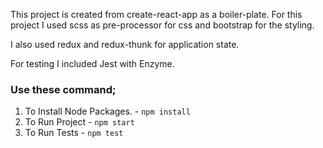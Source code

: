 This project is created from create-react-app as a boiler-plate.
For this project I used scss as pre-processor for css and bootstrap for the styling.

I also used redux and redux-thunk for application state.

For testing I included Jest with Enzyme.

### Use these command;
1. To Install Node Packages. - `npm install`
2. To Run Project - `npm start`
3. To Run Tests - `npm test`
